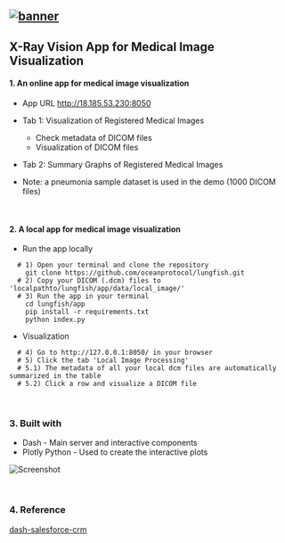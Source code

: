 [![banner](https://raw.githubusercontent.com/oceanprotocol/art/master/github/repo-banner%402x.png)](https://oceanprotocol.com)
------
## X-Ray Vision App for Medical Image Visualization

#### 1. An online app for medical image visualization
  * App URL http://18.185.53.230:8050
  * Tab 1: Visualization of Registered Medical Images
    * Check metadata of DICOM files
    * Visualization of DICOM files  

  * Tab 2: Summary Graphs of Registered Medical Images
  * Note: a pneumonia sample dataset is used in the demo (1000 DICOM files)

<br>

#### 2. A local app for medical image visualization
  * Run the app locally
```
  # 1) Open your terminal and clone the repository  
    git clone https://github.com/oceanprotocol/lungfish.git
  # 2) Copy your DICOM (.dcm) files to 'localpathto/lungfish/app/data/local_image/'
  # 3) Run the app in your terminal
    cd lungfish/app
    pip install -r requirements.txt
    python index.py
```

  * Visualization
```  
  # 4) Go to http://127.0.0.1:8050/ in your browser
  # 5) Click the tab 'Local Image Processing'
  # 5.1) The metadata of all your local dcm files are automatically summarized in the table
  # 5.2) Click a row and visualize a DICOM file
```
  <br>

### 3. Built with
  * Dash - Main server and interactive components
  * Plotly Python - Used to create the interactive plots

![Screenshot](https://raw.githubusercontent.com/oceanprotocol/lungfish/develop/app/X_Ray_Vision.png)

<br>

### 4. Reference  
[dash-salesforce-crm](https://github.com/plotly/dash-salesforce-crm)

